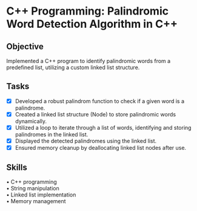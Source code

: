 # **C++ Programming: Palindromic Word Detection Algorithm in C++**<br />
## **Objective**<br />
Implemented a C++ program to identify palindromic words from a predefined list, utilizing a custom linked list structure.<br />
## **Tasks**<br />
- [x] Developed a robust palindrom function to check if a given word is a palindrome.<br />
- [x] Created a linked list structure (Node) to store palindromic words dynamically.<br />
- [x] Utilized a loop to iterate through a list of words, identifying and storing palindromes in the linked list.<br />
- [x] Displayed the detected palindromes using the linked list.<br />
- [x] Ensured memory cleanup by deallocating linked list nodes after use.<br />
## **Skills**<br />
• C++ programming<br />
• String manipulation<br />
• Linked list implementation<br />
• Memory management<br />
